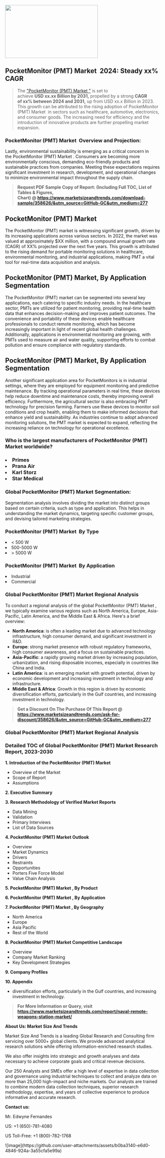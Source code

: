 <p><img class="alignnone size-medium wp-image-20088" src="https://ffe5etoiles.com/wp-content/uploads/2024/12/MST1-300x171.png" alt="" width="300" height="171" /></p><h2 id="ember46" class="ember-view reader-text-block__heading-2">PocketMonitor (PMT) Market &nbsp;2024: Steady&nbsp;xx% CAGR</h2><blockquote id="ember47" class="ember-view reader-text-block__blockquote">The&nbsp;<a class="app-aware-link " href="https://www.marketsizeandtrends.com/download-sample/358626/&utm_source=GitHub-GC&utm_medium=277" target="_blank" data-test-app-aware-link="">"PocketMonitor (PMT) Market "</a>&nbsp;is set to achieve&nbsp;<strong>USD&nbsp;xx.xx&nbsp;Billion by 2031,</strong>&nbsp;propelled by a strong&nbsp;<strong>CAGR of&nbsp;xx% between 2024 and 2031,</strong>&nbsp;up from USD xx.x Billion in 2023. This growth can be attributed to the rising adoption of&nbsp;PocketMonitor (PMT) Market &nbsp;in sectors such as healthcare, automotive, electronics, and consumer goods. The increasing need for efficiency and the introduction of innovative products are further propelling market expansion.</blockquote><h3 id="ember48" class="ember-view reader-text-block__heading-3">PocketMonitor (PMT) Market &nbsp;Overview and Projection:</h3><p id="ember49" class="ember-view reader-text-block__paragraph">Lastly, environmental sustainability is emerging as a critical concern in the&nbsp;PocketMonitor (PMT) Market . Consumers are becoming more environmentally conscious, demanding eco-friendly products and sustainable practices from companies. Meeting these expectations requires significant investment in research, development, and operational changes to minimize environmental impact throughout the supply chain.</p><blockquote id="ember50" class="ember-view reader-text-block__blockquote"><strong>Request PDF Sample Copy of Report: (Including Full TOC, List of Tables &amp; Figures, Chart)&nbsp;@&nbsp;<strong><a href="https://www.marketsizeandtrends.com/download-sample/358626/&utm_source=GitHub-GC&utm_medium=277" target="_blank">https://www.marketsizeandtrends.com/download-sample/358626/&utm_source=GitHub-GC&utm_medium=277</a></strong></strong></blockquote><h3 class=""> <h2>PocketMonitor (PMT) Market</h2><p>The PocketMonitor (PMT) market is witnessing significant growth, driven by its increasing applications across various sectors. In 2022, the market was valued at approximately $XX million, with a compound annual growth rate (CAGR) of XX% projected over the next five years. This growth is attributed to the rising demand for portable monitoring solutions in healthcare, environmental monitoring, and industrial applications, making PMT a vital tool for real-time data acquisition and analysis.</p><h2>PocketMonitor (PMT) Market, By Application Segmentation</h2><p>The PocketMonitor (PMT) market can be segmented into several key applications, each catering to specific industry needs. In the healthcare sector, PMTs are utilized for patient monitoring, providing real-time health data that enhances decision-making and improves patient outcomes. The convenience and portability of these devices enable healthcare professionals to conduct remote monitoring, which has become increasingly important in light of recent global health challenges. Additionally, applications in environmental monitoring are growing, with PMTs used to measure air and water quality, supporting efforts to combat pollution and ensure compliance with regulatory standards.</p><h2>PocketMonitor (PMT) Market, By Application Segmentation</h2><p>Another significant application area for PocketMonitors is in industrial settings, where they are employed for equipment monitoring and predictive maintenance. By tracking operational parameters in real time, these devices help reduce downtime and maintenance costs, thereby improving overall efficiency. Furthermore, the agricultural sector is also embracing PMT technology for precision farming. Farmers use these devices to monitor soil conditions and crop health, enabling them to make informed decisions that enhance yield and sustainability. As industries continue to adopt advanced monitoring solutions, the PMT market is expected to expand, reflecting the increasing reliance on technology for operational excellence.</p></h3><h3 id="" class="">Who is the largest manufacturers of&nbsp;PocketMonitor (PMT) Market  worldwide?</h3><h3 class=""></Li><Li>Primes</Li><Li> Prana Air</Li><Li> Karl Storz</Li><Li> Star Medical</h3><h3 id="ember53" class="ember-view reader-text-block__heading-3">Global&nbsp;PocketMonitor (PMT) Market  Segmentation:</h3><p id="ember54" class="ember-view reader-text-block__paragraph">Segmentation analysis involves dividing the market into distinct groups based on certain criteria, such as type and application. This helps in understanding the market dynamics, targeting specific customer groups, and devising tailored marketing strategies.</p><h3 id="" class="">PocketMonitor (PMT) Market &nbsp;By Type</h3><p></Li><Li>< 500 W</Li><Li> 500-5000 W</Li><Li> > 5000 W</p><h3 id="" class="">PocketMonitor (PMT) Market &nbsp;By Application</h3><p class=""></Li><Li>Industrial</Li><Li> Commercial</p><h3 id="ember62" class="ember-view reader-text-block__heading-3">Global PocketMonitor (PMT) Market  Regional Analysis</h3><p id="ember63" class="ember-view reader-text-block__paragraph">To conduct a regional analysis of the global PocketMonitor (PMT) Market , we typically examine various regions such as North America, Europe, Asia-Pacific, Latin America, and the Middle East &amp; Africa. Here's a brief overview:</p><ul><li><strong>North America</strong>: is often a leading market due to advanced technology infrastructure, high consumer demand, and significant investment in R&amp;D.</li><li><strong>Europe</strong>: strong market presence with robust regulatory frameworks, high consumer awareness, and a focus on sustainable practices.</li><li><strong>Asia-Pacific</strong>: a rapidly growing market driven by increasing population, urbanization, and rising disposable incomes, especially in countries like China and India.</li><li><strong>Latin America</strong>: is an emerging market with growth potential, driven by economic development and increasing investment in technology and infrastructure.</li><li><strong>Middle East &amp; Africa</strong>: Growth in this region is driven by economic diversification efforts, particularly in the Gulf countries, and increasing investment in technology.</li></ul><blockquote id="ember61" class="ember-view reader-text-block__blockquote"><strong>Get a Discount On The Purchase Of This Report @ <strong><a href="https://html-cleaner.com/" target="">https://www.marketsizeandtrends.com/ask-for-discount/358626/&utm_source=GitHub-GC&utm_medium=277</a></strong></strong></blockquote><h3 id="ember62" class="ember-view reader-text-block__heading-3">Global PocketMonitor (PMT) Market  Regional Analysis</h3><h3 id="" class="">Detailed TOC of Global PocketMonitor (PMT) Market  Research Report, 2023-2030</h3><p id="" class=""><strong>1. Introduction of the PocketMonitor (PMT) Market </strong></p><ul><li>Overview of the Market</li><li>Scope of Report</li><li>Assumptions</li></ul><p id="" class=""><strong>2. Executive Summary</strong></p><p id="" class=""><strong>3. Research Methodology of Verified Market Reports</strong></p><ul><li>Data Mining</li><li>Validation</li><li>Primary Interviews</li><li>List of Data Sources</li></ul><p id="" class=""><strong>4. PocketMonitor (PMT) Market  Outlook</strong></p><ul><li>Overview</li><li>Market Dynamics</li><li>Drivers</li><li>Restraints</li><li>Opportunities</li><li>Porters Five Force Model</li><li>Value Chain Analysis</li></ul><p id="" class=""><strong>5. PocketMonitor (PMT) Market , By Product</strong></p><p id="" class=""><strong>6. PocketMonitor (PMT) Market , By Application</strong></p><p id="" class=""><strong>7. PocketMonitor (PMT) Market , By Geography</strong></p><ul><li>North America</li><li>Europe</li><li>Asia Pacific</li><li>Rest of the World</li></ul><p id="" class=""><strong>8. PocketMonitor (PMT) Market  Competitive Landscape</strong></p><ul><li>Overview</li><li>Company Market Ranking</li><li>Key Development Strategies</li></ul><p id="" class=""><strong>9. Company Profiles</strong></p><p id="" class=""><strong>10. Appendix</strong></p><ul><li>diversification efforts, particularly in the Gulf countries, and increasing investment in technology.</li></ul><blockquote id="ember65" class="ember-view reader-text-block__blockquote"><strong>For More Information or Query, visit <strong><strong><a href="https://html-cleaner.com/" target="">https://www.marketsizeandtrends.com/report/naval-remote-weapons-station-market/</a></strong></strong></strong></blockquote><p id="" class=""><strong>About Us: Market Size And Trends</strong></p><p id="" class="">Market Size And Trends is a leading Global Research and Consulting firm servicing over 5000+ global clients. We provide advanced analytical research solutions while offering information-enriched research studies.</p><p id="" class="">We also offer insights into strategic and growth analyses and data necessary to achieve corporate goals and critical revenue decisions.</p><p id="" class="">Our 250 Analysts and SMEs offer a high level of expertise in data collection and governance using industrial techniques to collect and analyze data on more than 25,000 high-impact and niche markets. Our analysts are trained to combine modern data collection techniques, superior research methodology, expertise, and years of collective experience to produce informative and accurate research.</p><p id="" class=""><strong>Contact us:</strong></p><p id="" class="">Mr. Edwyne Fernandes</p><p id="" class="">US: +1 (650)-781-4080</p><p id="" class="">US Toll-Free: +1 (800)-782-1768</p>
![image](https://github.com/user-attachments/assets/b0ba3140-e6d0-4846-924a-3a55cfa5e99a)
